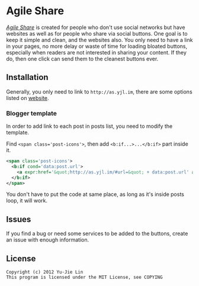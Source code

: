 Agile Share
===========

*[Agile Share][as]* is created for people who don't use social networks but have websites as well as for people who share via social buttons. One goal is to keep it simple and clean, and the websites also. You only need to have a link in your pages, no more delay or waste of time for loading bloated buttons, especially when readers are not interested in sharing your content. If they do, then one click can send them to the cleanest buttons ever.

[as]: http://as.yjl.im

Installation
------------

Generally, you only need to link to `http://as.yjl.im`, there are some options listed on [website][as].

### Blogger template

In order to add link to each post in posts list, you need to modify the template.

Find `<span class='post-icons'>`, then add `<b:if...>...</b:if>` part inside it.

```xml
<span class='post-icons'>
  <b:if cond='data:post.url'>
    <a expr:href='&quot;http://as.yjl.im/#url=&quot; + data:post.url' alt="Agile Share" title="Agile Share" target="_blank">℁</a>
  </b:if>
</span>
```

You don't have to put the code at same place, as long as it's inside posts loop, it will work.

Issues
------

If you find a bug or need some services to be added to the buttons, create an issue with enough information.

License
-------

    Copyright (c) 2012 Yu-Jie Lin
    This program is licensed under the MIT License, see COPYING
